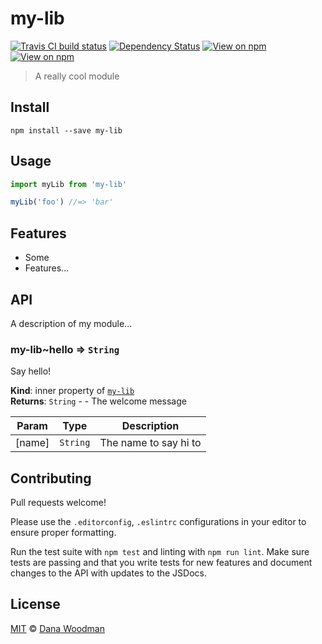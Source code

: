 # my-lib

[![Travis CI build status](https://img.shields.io/travis/danawoodman/my-lib.svg)](https://travis-ci.org/danawoodman/my-lib)
[![Dependency Status](https://img.shields.io/david/danawoodman/my-lib.svg)](https://david-dm.org/danawoodman/my-lib)
[![View on npm](https://img.shields.io/npm/dm/my-lib.svg)](https://www.npmjs.com/package/my-lib)
[![View on npm](https://img.shields.io/npm/v/my-lib.svg)](https://www.npmjs.com/package/my-lib)

> A really cool module


## Install

```
npm install --save my-lib
```


## Usage

```js
import myLib from 'my-lib'

myLib('foo') //=> 'bar'
```


## Features

- Some
- Features...


## API

A description of my module...

<a name="module_my-lib..hello"></a>

### my-lib~hello ⇒ <code>String</code>
Say hello!

**Kind**: inner property of <code>[my-lib](#module_my-lib)</code>  
**Returns**: <code>String</code> - - The welcome message  

| Param | Type | Description |
| --- | --- | --- |
| [name] | <code>String</code> | The name to say hi to |



## Contributing

Pull requests welcome!

Please use the `.editorconfig`, `.eslintrc` configurations in your editor to ensure proper formatting.

Run the test suite with `npm test` and linting with `npm run lint`. Make sure tests are passing and that you write tests for new features and document changes to the API with updates to the JSDocs.


## License

[MIT](license) &copy; [Dana Woodman][author]


[author]: https://github.com/danawoodman
